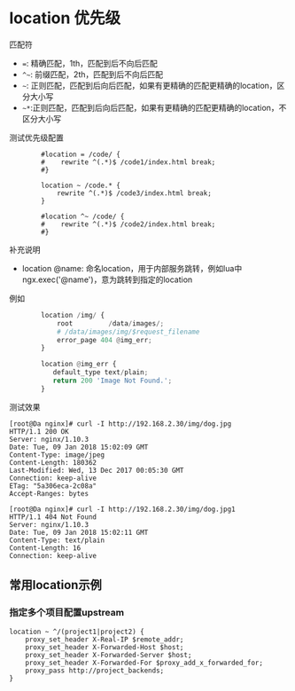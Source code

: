 # location 优先级


匹配符
* `=`: 精确匹配，1th，匹配到后不向后匹配
* `^~`: 前缀匹配，2th，匹配到后不向后匹配
* `~`: 正则匹配，匹配到后向后匹配，如果有更精确的匹配更精确的location，区分大小写
* `~*`:正则匹配，匹配到后向后匹配，如果有更精确的匹配更精确的location，不区分大小写

测试优先级配置
```
        #location = /code/ {
        #    rewrite ^(.*)$ /code1/index.html break;
        #}
        
        location ~ /code.* {
            rewrite ^(.*)$ /code3/index.html break;
        }

        #location ^~ /code/ {
        #    rewrite ^(.*)$ /code2/index.html break;
        #}

```


补充说明
* location @name: 命名location，用于内部服务跳转，例如lua中ngx.exec('@name')，意为跳转到指定的location


例如
```python
        location /img/ {
            root         /data/images/;
            # /data/images/img/$request_filename
            error_page 404 @img_err;
        }

        location @img_err {
           default_type text/plain;
           return 200 'Image Not Found.';
        }
```

测试效果
```
[root@Da nginx]# curl -I http://192.168.2.30/img/dog.jpg
HTTP/1.1 200 OK
Server: nginx/1.10.3
Date: Tue, 09 Jan 2018 15:02:09 GMT
Content-Type: image/jpeg
Content-Length: 180362
Last-Modified: Wed, 13 Dec 2017 00:05:30 GMT
Connection: keep-alive
ETag: "5a306eca-2c08a"
Accept-Ranges: bytes

[root@Da nginx]# curl -I http://192.168.2.30/img/dog.jpg1
HTTP/1.1 404 Not Found
Server: nginx/1.10.3
Date: Tue, 09 Jan 2018 15:02:11 GMT
Content-Type: text/plain
Content-Length: 16
Connection: keep-alive
```

## 常用location示例
### 指定多个项目配置upstream
```nginx
location ~ ^/(project1|project2) {
    proxy_set_header X-Real-IP $remote_addr;
    proxy_set_header X-Forwarded-Host $host;
    proxy_set_header X-Forwarded-Server $host;
    proxy_set_header X-Forwarded-For $proxy_add_x_forwarded_for;
    proxy_pass http://project_backends;
}
```